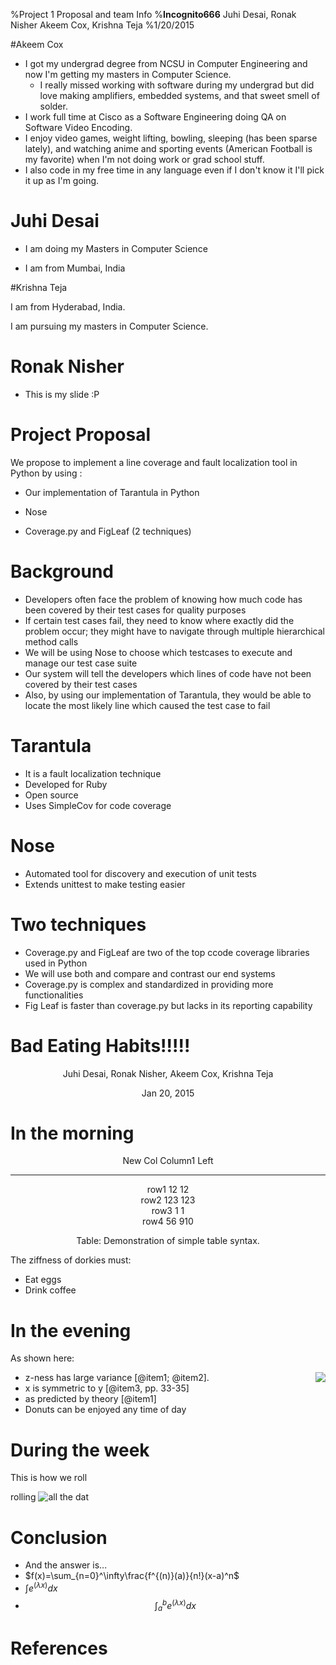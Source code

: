 %Project 1 Proposal and team Info
%**Incognito666**
 Juhi Desai, Ronak Nisher
  Akeem Cox, Krishna Teja
%1/20/2015

#Akeem Cox

- I got my undergrad degree from NCSU in Computer Engineering and now I'm getting my masters in Computer Science.
	* I really missed working with software during my undergrad but did love making amplifiers, embedded systems, and that sweet smell of solder. 
- I work full time at Cisco as a Software Engineering doing QA on Software Video Encoding. 
- I enjoy video games, weight lifting, bowling, sleeping (has been sparse lately), and watching anime and sporting events (American Football is my favorite) when I'm not doing work or grad school stuff.
- I also code in my free time in any language even if I don't know it I'll pick it up as I'm going.  
 
# Juhi Desai

- I am doing my Masters in Computer Science

- I am from Mumbai, India


#Krishna Teja

 I am from Hyderabad, India. 
 
 I am pursuing my masters in Computer Science.

# Ronak Nisher

- This is my slide :P

# Project Proposal

We propose to implement a line coverage and fault localization tool in Python by using : 

- Our implementation of Tarantula in Python

- Nose

- Coverage.py and FigLeaf (2 techniques)

# Background

- Developers often face the problem of knowing how much code has been covered by their test cases for quality purposes
- If certain test cases fail, they need to know where exactly did the problem occur; they might have to navigate through multiple hierarchical method calls
- We will be using Nose to choose which testcases to execute and manage our test case suite
- Our system will tell the developers which lines of code have not been covered by their test cases
- Also, by using our implementation of Tarantula, they would be able to locate the most likely line which caused the test case to fail  

# Tarantula

- It is a fault localization technique
- Developed for Ruby
- Open source
- Uses SimpleCov for code coverage

# Nose

- Automated tool for discovery and execution of unit tests
- Extends unittest to make testing easier

# Two techniques

- Coverage.py and FigLeaf are two of the top ccode coverage libraries used in Python
- We will use both and compare and contrast our end systems
- Coverage.py is complex and standardized in providing more functionalities 
- Fig Leaf is faster than coverage.py but lacks in its reporting capability


# Bad Eating Habits!!!!!

<center>

Juhi Desai, Ronak Nisher,
Akeem Cox, Krishna Teja

Jan 20, 2015

</center>

# In the morning


<center>

New Col	    Column1      Left      
-------   ----------    -------- 
row1        12          12            
row2	   123          123          
row3	    1            1           
row4	   56           910            
	
Table:  Demonstration of simple table syntax.

</center>

The ziffness of dorkies must:

- Eat eggs
- Drink coffee

# In the evening

As shown here:

<img align=right src="../img/plot/plot1.png">

- z-ness has large variance [@item1; @item2].
- x is symmetric to y  [@item3, pp. 33-35]
- as predicted by theory [@item1]
- Donuts can be enjoyed any time of day


# During the week

This is how we roll

rolling ![all the dat](../img/dot/dot1.png)

# Conclusion

- And the answer is...
- $f(x)=\sum_{n=0}^\infty\frac{f^{(n)}(a)}{n!}(x-a)^n$
- $\int e^(\lambda x) dx$
- $$\int_{a}^{b} e^(\lambda x) dx$$


# References

